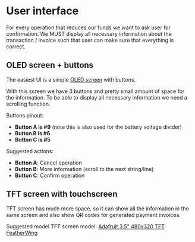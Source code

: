 # User interface

For every operation that reduces our funds we want to ask user for confirmation. We MUST display all necessary information about the transaction / invoice such that user can make sure that everything is correct.

## OLED screen + buttons

The easiest UI is a simple [OLED screen](https://www.adafruit.com/products/2900) with buttons.

With this screen we have 3 buttons and pretty small amount of space for the information. To be able to display all necessary information we need a scrolling function.

Buttons pinout:

- **Button A is #9** (note this is also used for the battery voltage divider)
- **Button B is #6**
- **Button C is #5**

Suggested actions:

- **Button A**: Cancel operation
- **Button B**: More information (scroll to the next string/line)
- **Button C**: Confirm operation

## TFT screen with touchscreen

TFT screen has much more space, so it can show all the information in the same screen and also show QR codes for generated payment invoices.

Suggested model TFT screen model: [Adafruit 3.5" 480x320 TFT FeatherWing](https://learn.adafruit.com/adafruit-3-5-tft-featherwing)